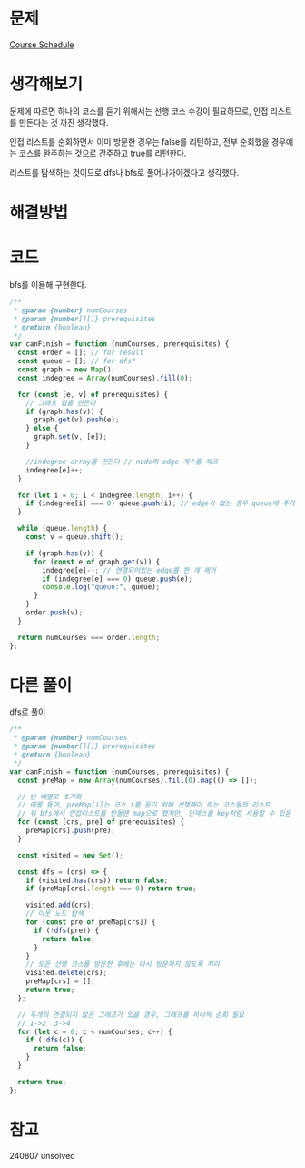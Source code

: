 # 문제

[Course Schedule](https://leetcode.com/problems/course-schedule)

# 생각해보기

문제에 따르면 하나의 코스를 듣기 위해서는 선행 코스 수강이 필요하므로, 인접 리스트를 만든다는 것 까진 생각했다.

인접 리스트를 순회하면서 이미 방문한 경우는 false를 리턴하고, 전부 순회했을 경우에는 코스를 완주하는 것으로 간주하고 true를 리턴한다.

리스트를 탐색하는 것이므로 dfs나 bfs로 풀어나가야겠다고 생각했다.

# 해결방법

# 코드

bfs를 이용해 구현한다.

```js
/**
 * @param {number} numCourses
 * @param {number[][]} prerequisites
 * @return {boolean}
 */
var canFinish = function (numCourses, prerequisites) {
  const order = []; // for result
  const queue = []; // for dfs?
  const graph = new Map();
  const indegree = Array(numCourses).fill(0);

  for (const [e, v] of prerequisites) {
    // 그래프 맵을 만든다
    if (graph.has(v)) {
      graph.get(v).push(e);
    } else {
      graph.set(v, [e]);
    }

    //indegree array를 만든다 // node의 edge 개수를 체크
    indegree[e]++;
  }

  for (let i = 0; i < indegree.length; i++) {
    if (indegree[i] === 0) queue.push(i); // edge가 없는 경우 queue에 추가한다. - 이걸 왜 먼저 해줄까?.?
  }

  while (queue.length) {
    const v = queue.shift();

    if (graph.has(v)) {
      for (const e of graph.get(v)) {
        indegree[e]--; // 연결되어있는 edge를 한 개 제거
        if (indegree[e] === 0) queue.push(e);
        console.log("queue:", queue);
      }
    }
    order.push(v);
  }

  return numCourses === order.length;
};
```

# 다른 풀이

dfs로 풀이

```js
/**
 * @param {number} numCourses
 * @param {number[][]} prerequisites
 * @return {boolean}
 */
var canFinish = function (numCourses, prerequisites) {
  const preMap = new Array(numCourses).fill(0).map(() => []);

  // 빈 배열로 초기화
  // 예를 들어, preMap[i]는 코스 i를 듣기 위해 선행해야 하는 코스들의 리스트
  // 위 bfs에서 인접리스트를 만들땐 map으로 했지만, 인덱스를 key처럼 사용할 수 있음
  for (const [crs, pre] of prerequisites) {
    preMap[crs].push(pre);
  }

  const visited = new Set();

  const dfs = (crs) => {
    if (visited.has(crs)) return false;
    if (preMap[crs].length === 0) return true;

    visited.add(crs);
    // 이웃 노드 탐색
    for (const pre of preMap[crs]) {
      if (!dfs(pre)) {
        return false;
      }
    }
    // 모든 선행 코스를 방문한 후에는 다시 방문하지 않도록 처리
    visited.delete(crs);
    preMap[crs] = [];
    return true;
  };

  // 두개의 연결되지 않은 그래프가 있을 경우, 그래프를 하나씩 순회 필요
  // 1->2  3->4
  for (let c = 0; c < numCourses; c++) {
    if (!dfs(c)) {
      return false;
    }
  }

  return true;
};
```

# 참고

240807 unsolved

